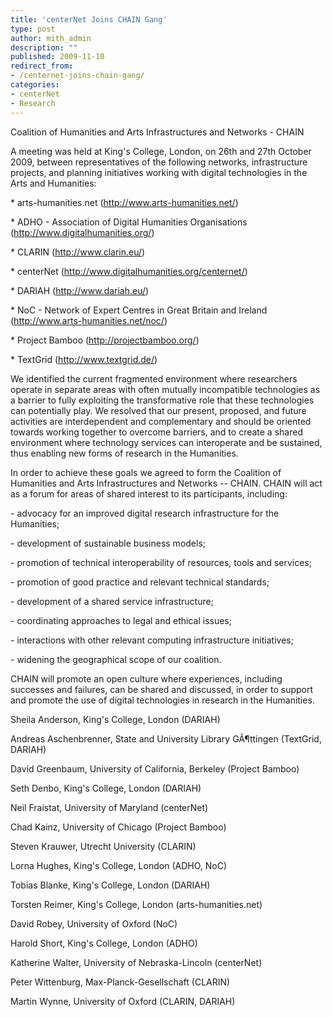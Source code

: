```yaml
---
title: 'centerNet Joins CHAIN Gang'
type: post
author: mith_admin
description: ""
published: 2009-11-10
redirect_from: 
- /centernet-joins-chain-gang/
categories:
- centerNet
- Research
---
```

Coalition of Humanities and Arts Infrastructures and Networks - CHAIN

A meeting was held at King's College, London, on 26th and 27th October 2009, between representatives of the following networks, infrastructure projects, and planning initiatives working with digital technologies in the Arts and Humanities:

\* arts-humanities.net (http://www.arts-humanities.net/)

\* ADHO - Association of Digital Humanities Organisations (http://www.digitalhumanities.org/)

\* CLARIN (http://www.clarin.eu/)

\* centerNet (http://www.digitalhumanities.org/centernet/)

\* DARIAH (http://www.dariah.eu/)

\* NoC - Network of Expert Centres in Great Britain and Ireland (http://www.arts-humanities.net/noc/)

\* Project Bamboo (http://projectbamboo.org/)

\* TextGrid (http://www.textgrid.de/)

We identified the current fragmented environment where researchers operate in separate areas with often mutually incompatible technologies as a barrier to fully exploiting the transformative role that these technologies can potentially play. We resolved that our present, proposed, and future activities are interdependent and complementary and should be oriented towards working together to overcome barriers, and to create a shared environment where technology services can interoperate and be sustained, thus enabling new forms of research in the Humanities.

In order to achieve these goals we agreed to form the Coalition of Humanities and Arts Infrastructures and Networks -- CHAIN. CHAIN will act as a forum for areas of shared interest to its participants, including:

\- advocacy for an improved digital research infrastructure for the Humanities;

\- development of sustainable business models;

\- promotion of technical interoperability of resources, tools and services;

\- promotion of good practice and relevant technical standards;

\- development of a shared service infrastructure;

\- coordinating approaches to legal and ethical issues;

\- interactions with other relevant computing infrastructure initiatives;

\- widening the geographical scope of our coalition.

CHAIN will promote an open culture where experiences, including successes and failures, can be shared and discussed, in order to support and promote the use of digital technologies in research in the Humanities.

Sheila Anderson, King's College, London (DARIAH)

Andreas Aschenbrenner, State and University Library GÃ¶ttingen (TextGrid, DARIAH)

David Greenbaum, University of California, Berkeley (Project Bamboo)

Seth Denbo, King's College, London (DARIAH)

Neil Fraistat, University of Maryland (centerNet)

Chad Kainz, University of Chicago (Project Bamboo)

Steven Krauwer, Utrecht University (CLARIN)

Lorna Hughes, King's College, London (ADHO, NoC)

Tobias Blanke, King's College, London (DARIAH)

Torsten Reimer, King's College, London (arts-humanities.net)

David Robey, University of Oxford (NoC)

Harold Short, King's College, London (ADHO)

Katherine Walter, University of Nebraska-Lincoln (centerNet)

Peter Wittenburg, Max-Planck-Gesellschaft (CLARIN)

Martin Wynne, University of Oxford (CLARIN, DARIAH)
